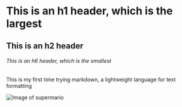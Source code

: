 # This is an h1 header, which is the largest
## This is an h2 header
###### This is an h6 header, which is the smallest


This is my first time trying markdown, a lightweight language for text formatting


![Image of supermario](https://www.pexels.com/photo/focus-photo-of-super-mario-luigi-and-yoshi-figurines-163036/)
